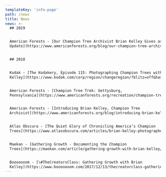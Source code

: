 ```yaml
---
templateKey: 'info-page'
path: /news
title: News
news: >-
  ## 2019


  American Forests - [Our Champion Tree Archivist Brian Kelley Gives as
  Update](https://www.americanforests.org/blog/our-champion-tree-archivist-brian-kelley-gives-an-update/)


  ## 2018


  Kodak - [The Kodakery, Episode 115: Photographing Champion Trees with Brian
  Kelley](https://www.kodak.com/corp/region/changeregion/?blitz=off&hash=?contentid=4295011596)


  American Forests - [Champion Tree Trek: Gettysburg,
  Pennsylvania](https://www.americanforests.org/recreation/champion-tree-trek-gettysburg-pennsylvania/?msource=18enews11&tr=y&auid=17593293)


  American Forests - [Introducing Brian Kelley, Champion Tree
  Archivist](https://www.americanforests.org/blog/introducing-brian-kelley-champion-tree-archivist/)


  Atlas Obscura - [The Quiet Glory of Chronicling America’s Champion
  Trees](https://www.atlasobscura.com/articles/brian-kelley-photographer-national-champion-trees-american-forests)


  Maekan - [Gathering Growth - Documenting the Champion
  Trees](https://maekan.com/article/gathering-growth-with-brian-kelley/)


  Booooooom - [\#TheCreatorsClass: Gathering Growth with Brian
  Kelley](https://www.booooooom.com/2017/12/13/thecreatorclass-gathering-growth-with-brian-kelley/)
---
```

